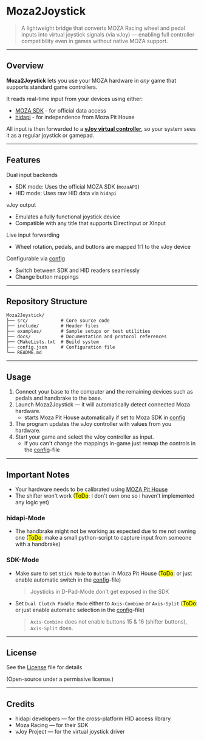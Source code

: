 # Moza2Joystick

> A lightweight bridge that converts MOZA Racing wheel and pedal inputs into virtual joystick signals (via vJoy) 
> — enabling full controller compatibility even in games without native MOZA support.

---

## Overview

**Moza2Joystick** lets you use your MOZA hardware in _any_ game that supports standard game controllers.

It reads real-time input from your devices using either:

- [MOZA SDK](https://mozaracing.com/pages/sdk) - for official data access
- [hidapi](https://github.com/libusb/hidapi) - for independence from Moza Pit House

All input is then forwarded to a **[vJoy virtual controller]((https://sourceforge.net/projects/vjoystick/))**, so your system sees it as a regular joystick or gamepad.

---

## Features

Dual input backends
- SDK mode: Uses the official MOZA SDK (`mozaAPI`)
- HID mode: Uses raw HID data via `hidapi`

vJoy output
- Emulates a fully functional joystick device
- Compatible with any title that supports DirectInput or XInput

Live input forwarding
- Wheel rotation, pedals, and buttons are mapped 1:1 to the vJoy device

Configurable via [config](./config.json)
- Switch between SDK and HID readers seamlessly
- Change button mappings

---

## Repository Structure

```
Moza2Joystick/
├── src/            # Core source code
├── include/        # Header files
├── examples/       # Sample setups or test utilities
├── docs/           # Documentation and protocol references
├── CMakeLists.txt  # Build system
├── config.json     # Configuration file
└── README.md
```

---

## Usage

1. Connect your base to the computer and the remaining devices such as pedals and handbrake to the base.
2. Launch Moza2Joystick — it will automatically detect connected Moza hardware.
   - starts Moza Pit House automatically if set to Moza SDK in [config](./config.json)
3. The program updates the vJoy controller with values from you hardware.
4. Start your game and select the vJoy controller as input.
   - if you can't change the mappings in-game just remap the controls in the [config](./config.json)-file

---

## Important Notes
- Your hardware needs to be calibrated using [MOZA Pit House](https://mozaracing.com/pages/pit-house)
- The shifter won't work (<mark>ToDo</mark>: I don't own one so i haven't implemented any logic yet)
### hidapi-Mode
- The handbrake might not be working as expected due to me not owning one (<mark>ToDo</mark>: make a small python-script to capture input from someone with a handbrake)
### SDK-Mode
- Make sure to set `Stick Mode` to `Button` in Moza Pit House (<mark>ToDo</mark>: or just enable automatic switch in the [config](./config.json)-file)
   > Joysticks in D-Pad-Mode don't get exposed in the SDK
- Set `Dual Clutch Paddle Mode` either to `Axis-Combine` or `Axis-Split` (<mark>ToDo</mark>: or just enable automatic selection in the [config](./config.json)-file)
   > `Axis-Combine` does not enable buttons 15 & 16 (shifter buttons), `Axis-Split` does.

---

## License
See the [License](./LICENSE) file for details

(Open-source under a permissive license.)

---

## Credits
- hidapi developers — for the cross-platform HID access library
- Moza Racing — for their SDK
- vJoy Project — for the virtual joystick driver
